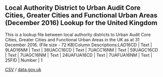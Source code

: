 ## Local Authority District to Urban Audit Core Cities, Greater Cities and Functional Urban Areas (December 2016) Lookup for the United Kingdom

This is a lookup file between local authority districts to Urban Audit Core Cities, Greater Cities and Functional Urban Areas in the UK as at 31 December 2016. (File size - 72 KB)Column Descriptions:LAD16CD | Text | 9LAD16NM | Text | 36UACC16CD | Text | 7UACC16NM | Text | 59UAGC16CD | Text | 7UAGC16NM | Text | 24UAFUA16CD | Text | 7UAFUA16NM | Text | 25FID | Number | 1

[CSV](csv/224.csv) / [data.gov.uk](https://data.gov.uk/dataset/dc028a39-d407-4e2c-a430-5f4a3c04ee16/local-authority-district-to-urban-audit-core-cities-greater-cities-and-functional-urban-areas-december-2016-lookup-for-the-united-kingdom)


